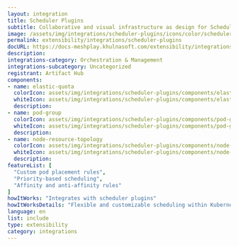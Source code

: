 ```yaml
---
layout: integration
title: Scheduler Plugins
subtitle: Collaborative and visual infrastructure as design for Scheduler Plugins
image: /assets/img/integrations/scheduler-plugins/icons/color/scheduler-plugins-color.svg
permalink: extensibility/integrations/scheduler-plugins
docURL: https://docs-meshplay.khulnasoft.com/extensibility/integrations/scheduler-plugins
description: 
integrations-category: Orchestration & Management
integrations-subcategory: Uncategorized
registrant: Artifact Hub
components: 
- name: elastic-quota
  colorIcon: assets/img/integrations/scheduler-plugins/components/elastic-quota/icons/color/elastic-quota-color.svg
  whiteIcon: assets/img/integrations/scheduler-plugins/components/elastic-quota/icons/white/elastic-quota-white.svg
  description: 
- name: pod-group
  colorIcon: assets/img/integrations/scheduler-plugins/components/pod-group/icons/color/pod-group-color.svg
  whiteIcon: assets/img/integrations/scheduler-plugins/components/pod-group/icons/white/pod-group-white.svg
  description: 
- name: node-resource-topology
  colorIcon: assets/img/integrations/scheduler-plugins/components/node-resource-topology/icons/color/node-resource-topology-color.svg
  whiteIcon: assets/img/integrations/scheduler-plugins/components/node-resource-topology/icons/white/node-resource-topology-white.svg
  description: 
featureList: [
  "Custom pod placement rules",
  "Priority-based scheduling",
  "Affinity and anti-affinity rules"
]
howItWorks: "Integrates with scheduler plugins"
howItWorksDetails: "Flexible and customizable scheduling within Kubernetes"
language: en
list: include
type: extensibility
category: integrations
---
```

